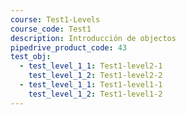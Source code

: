 ```yaml
---
course: Test1-Levels
course_code: Test1
description: Introducción de objectos
pipedrive_product_code: 43
test_obj:
  - test_level_1_1: Test1-level2-1
    test_level_1_2: Test1-level2-2
  - test_level_1_1: Test1-level1-1
    test_level_1_2: Test1-level1-2
---
```



